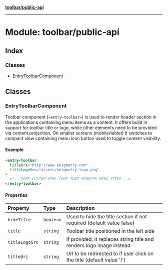 [**toolbar/public-api**](toolbar_public_api.md)

---

# Module: toolbar/public-api

## Index

### Classes

- [EntryToolbarComponent](toolbar_public_api.md#entrytoolbarcomponent)

## Classes

### EntryToolbarComponent

Toolbar component (`<entry-toolbar>`) is used to render header section in the applications containing menu items as a content.
It offers build in support for toolbar title or logo, while other elements need to be provided via content projection.
On smaller screens (mobile/tablet) it switches to compact view containing menu icon button used to toggle content visibility.

#### Example

```html
<entry-toolbar
  titleUri="http://www.enigmatry.com"
  titleLogoSrc="assets/enigmatry-logo.png"
>
  <!-- SOME CUSTOM HTML CODE THAT RENDERS MENU ITEMS -->
</entry-toolbar>
```

#### Properties

| Property       | Type      | Description                                                            |
| :------------- | :-------- | :--------------------------------------------------------------------- |
| `hideTitle`    | `boolean` | Used to hide the title section if not required (default value false)   |
| `title`        | `string`  | Toolbar title positioned in the left side                              |
| `titleLogoSrc` | `string`  | If provided, it replaces string title and renders logo image instead   |
| `titleUri`     | `string`  | Url to be redirected to if user click on the title (default value '/') |
